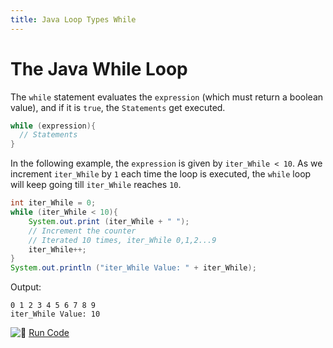 ```yaml
---
title: Java Loop Types While
---
```

# The Java While Loop

The `while` statement evaluates the `expression` (which must return a boolean value), and if it is `true`, the `Statements` get executed.

```java
while (expression){
  // Statements
}
```

In the following example, the `expression` is given by `iter_While < 10`. As we increment `iter_While` by `1` each time the loop is executed, the `while` loop will keep going till `iter_While` reaches `10`.

```java
int iter_While = 0;
while (iter_While < 10){
	System.out.print (iter_While + " ");
	// Increment the counter
	// Iterated 10 times, iter_While 0,1,2...9
	iter_While++;
}
System.out.println ("iter_While Value: " + iter_While);
```

Output:

    0 1 2 3 4 5 6 7 8 9
    iter_While Value: 10

![:rocket:](//forum.freecodecamp.com/images/emoji/emoji_one/rocket.png?v=2 ":rocket:") <a href='https://repl.it/CJYj/0' target='_blank' rel='nofollow'>Run Code</a>